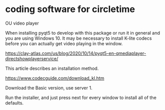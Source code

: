 # coding software for circletime
OU video player

When installing pyqt5 to develop with this package or run it in general and you are using Windows 10. It may be necessary to install K-lite codecs before you can actually get video playing in the window.

https://clay-atlas.com/us/blog/2020/10/14/pyqt5-en-qmediaplayer-directshowplayerservice/

This article describes an installation method. 

https://www.codecguide.com/download_kl.htm

Download the Basic version, use server 1. 

Run the installer, and just press next for every window to install all of the defaults.



